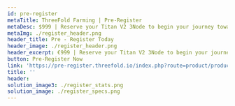 ```yaml
---
id: pre-register
metaTitle: ThreeFold Farming | Pre-Register
metaDesc: $999 | Reserve your Titan V2 3Node to begin your journey towards generating income by selling capacity.
metaImg: ./register_header.png
header_title: Pre - Register Today
header_image: ./register_header.png
header_excerpt: €999 | Reserve your Titan V2 3Node to begin your journey towards generating income by selling capacity. Limited 3Nodes are open to reservation before June 30th, 2021.
button: Pre-Register Now
link: 'https://pre-register.threefold.io/index.php?route=product/product&path=59&product_id=50'
title: ''
header: 
solution_image3: ./register_stats.png
solution_image: ./register_specs.png
---
```


<!-- pricing_plansMain: participate_pricing
pricingPlans: [plan1]
plans: [sec1, sec2, sec3] -->